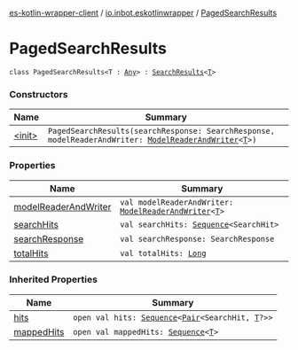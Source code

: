 [es-kotlin-wrapper-client](../../index.md) / [io.inbot.eskotlinwrapper](../index.md) / [PagedSearchResults](./index.md)

# PagedSearchResults

`class PagedSearchResults<T : `[`Any`](https://kotlinlang.org/api/latest/jvm/stdlib/kotlin/-any/index.html)`> : `[`SearchResults`](../-search-results/index.md)`<`[`T`](index.md#T)`>`

### Constructors

| Name | Summary |
|---|---|
| [&lt;init&gt;](-init-.md) | `PagedSearchResults(searchResponse: SearchResponse, modelReaderAndWriter: `[`ModelReaderAndWriter`](../-model-reader-and-writer/index.md)`<`[`T`](index.md#T)`>)` |

### Properties

| Name | Summary |
|---|---|
| [modelReaderAndWriter](model-reader-and-writer.md) | `val modelReaderAndWriter: `[`ModelReaderAndWriter`](../-model-reader-and-writer/index.md)`<`[`T`](index.md#T)`>` |
| [searchHits](search-hits.md) | `val searchHits: `[`Sequence`](https://kotlinlang.org/api/latest/jvm/stdlib/kotlin.sequences/-sequence/index.html)`<SearchHit>` |
| [searchResponse](search-response.md) | `val searchResponse: SearchResponse` |
| [totalHits](total-hits.md) | `val totalHits: `[`Long`](https://kotlinlang.org/api/latest/jvm/stdlib/kotlin/-long/index.html) |

### Inherited Properties

| Name | Summary |
|---|---|
| [hits](../-search-results/hits.md) | `open val hits: `[`Sequence`](https://kotlinlang.org/api/latest/jvm/stdlib/kotlin.sequences/-sequence/index.html)`<`[`Pair`](https://kotlinlang.org/api/latest/jvm/stdlib/kotlin/-pair/index.html)`<SearchHit, `[`T`](../-search-results/index.md#T)`?>>` |
| [mappedHits](../-search-results/mapped-hits.md) | `open val mappedHits: `[`Sequence`](https://kotlinlang.org/api/latest/jvm/stdlib/kotlin.sequences/-sequence/index.html)`<`[`T`](../-search-results/index.md#T)`>` |
